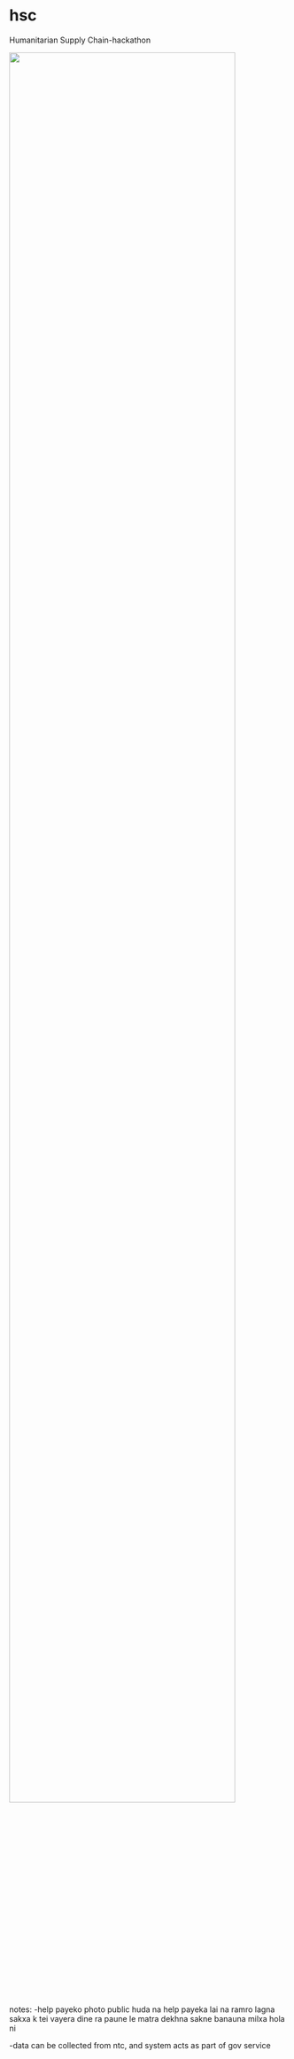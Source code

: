 # hsc
Humanitarian Supply Chain-hackathon

<img src="https://github.com/sam748/hsc/blob/master/pho.png" width="90%"></img>



notes:
-help payeko photo public huda na help payeka lai na ramro lagna sakxa k tei vayera dine ra paune le matra dekhna sakne banauna milxa hola ni

-data can be collected from ntc, and system acts as part of gov service
